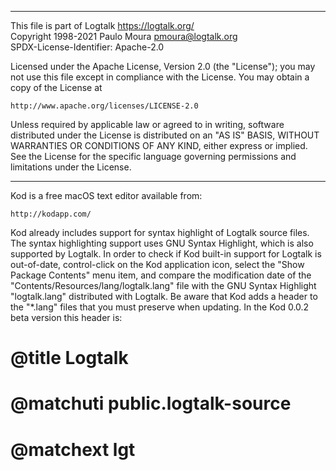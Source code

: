 ________________________________________________________________________

This file is part of Logtalk <https://logtalk.org/>  
Copyright 1998-2021 Paulo Moura <pmoura@logtalk.org>  
SPDX-License-Identifier: Apache-2.0

Licensed under the Apache License, Version 2.0 (the "License");
you may not use this file except in compliance with the License.
You may obtain a copy of the License at

    http://www.apache.org/licenses/LICENSE-2.0

Unless required by applicable law or agreed to in writing, software
distributed under the License is distributed on an "AS IS" BASIS,
WITHOUT WARRANTIES OR CONDITIONS OF ANY KIND, either express or implied.
See the License for the specific language governing permissions and
limitations under the License.
________________________________________________________________________


Kod is a free macOS text editor available from:

	http://kodapp.com/

Kod already includes support for syntax highlight of Logtalk source files.
The syntax highlighting support uses GNU Syntax Highlight, which is also
supported by Logtalk. In order to check if Kod built-in support for Logtalk
is out-of-date, control-click on the Kod application icon, select the "Show
Package Contents" menu item, and compare the modification date of the
"Contents/Resources/lang/logtalk.lang" file with the GNU Syntax Highlight
"logtalk.lang" distributed with Logtalk. Be aware that Kod adds a header to
the "*.lang" files that you must preserve when updating. In the Kod 0.0.2
beta version this header is:

# @title Logtalk
# @matchuti public.logtalk-source
# @matchext lgt
